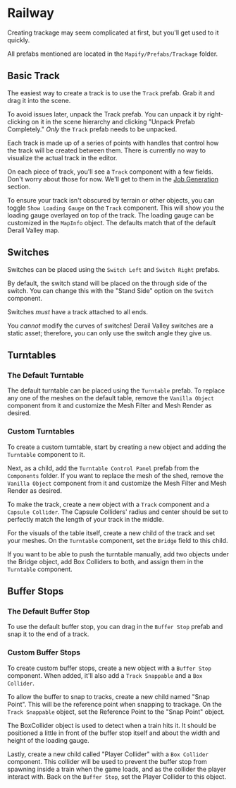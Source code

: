 # Railway

Creating trackage may seem complicated at first, but you'll get used to it quickly.

All prefabs mentioned are located in the `Mapify/Prefabs/Trackage` folder.


## Basic Track

The easiest way to create a track is to use the `Track` prefab.
Grab it and drag it into the scene.

To avoid issues later, unpack the Track prefab.
You can unpack it by right-clicking on it in the scene hierarchy and clicking "Unpack Prefab Completely."
*Only* the `Track` prefab needs to be unpacked.

Each track is made up of a series of points with handles that control how the track will be created between them.
There is currently no way to visualize the actual track in the editor.

On each piece of track, you'll see a `Track` component with a few fields.
Don't worry about those for now. We'll get to them in the [Job Generation](jobs.md) section.

To ensure your track isn't obscured by terrain or other objects, you can toggle `Show Loading Gauge` on the `Track` component.
This will show you the loading gauge overlayed on top of the track.
The loading gauge can be customized in the `MapInfo` object.
The defaults match that of the default Derail Valley map.


## Switches

Switches can be placed using the `Switch Left` and `Switch Right` prefabs.

By default, the switch stand will be placed on the through side of the switch.
You can change this with the "Stand Side" option on the `Switch` component.

Switches *must* have a track attached to all ends.

You *cannot* modify the curves of switches!
Derail Valley switches are a static asset; therefore, you can only use the switch angle they give us.


## Turntables

### The Default Turntable

The default turntable can be placed using the `Turntable` prefab.
To replace any one of the meshes on the default table, remove the `Vanilla Object` component from it and customize the Mesh Filter and Mesh Render as desired.

### Custom Turntables

To create a custom turntable, start by creating a new object and adding the `Turntable` component to it.

Next, as a child, add the `Turntable Control Panel` prefab from the `Components` folder.
If you want to replace the mesh of the shed, remove the `Vanilla Object` component from it and customize the Mesh Filter and Mesh Render as desired.

To make the track, create a new object with a `Track` component and a `Capsule Collider`.
The Capsule Colliders' radius and center should be set to perfectly match the length of your track in the middle.

For the visuals of the table itself, create a new child of the track and set your meshes.
On the `Turntable` component, set the `Bridge` field to this child.

If you want to be able to push the turntable manually, add two objects under the Bridge object,
add Box Colliders to both, and assign them in the `Turntable` component.


## Buffer Stops

### The Default Buffer Stop

To use the default buffer stop, you can drag in the `Buffer Stop` prefab and snap it to the end of a track.

### Custom Buffer Stops

To create custom buffer stops, create a new object with a `Buffer Stop` component.
When added, it'll also add a `Track Snappable` and a `Box Collider`.

To allow the buffer to snap to tracks, create a new child named "Snap Point".
This will be the reference point when snapping to trackage.
On the `Track Snappable` object, set the Reference Point to the "Snap Point" object.

The BoxCollider object is used to detect when a train hits it.
It should be positioned a little in front of the buffer stop itself and about the width and height of the loading gauge.

Lastly, create a new child called "Player Collider" with a `Box Collider` component.
This collider will be used to prevent the buffer stop from spawning inside a train when the game loads,
and as the collider the player interact with.
Back on the `Buffer Stop`, set the Player Collider to this object.
